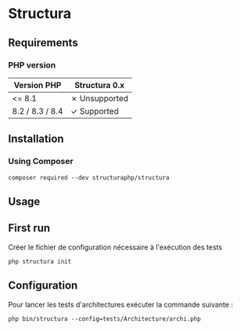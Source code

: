 # Structura

## Requirements

### PHP version

| Version PHP     | Structura 0.x |
|-----------------|---------------|
| <= 8.1          | ✗ Unsupported |
| 8.2 / 8.3 / 8.4 | ✓ Supported   |

## Installation

### Using Composer

```shell
composer required --dev structuraphp/structura
```

## Usage

## First run

Créer le fichier de configuration nécessaire à l'exécution des tests

```shell
php structura init
```

## Configuration

Pour lancer les tests d'architectures exécuter la commande suivante :

```shell
php bin/structura --config=tests/Architecture/archi.php
```
